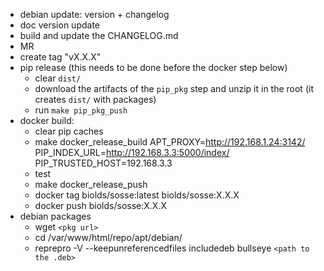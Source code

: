 - debian update: version + changelog
- doc version update
- build and update the CHANGELOG.md
- MR
- create tag "vX.X.X"
- pip release (this needs to be done before the docker step below)
  - clear `dist/`
  - download the artifacts of the `pip_pkg` step and unzip it in the root (it creates `dist/` with packages)
  - run `make pip_pkg_push`
- docker build:
  - clear pip caches
  - make docker_release_build APT_PROXY=http://192.168.1.24:3142/ PIP_INDEX_URL=http://192.168.3.3:5000/index/ PIP_TRUSTED_HOST=192.168.3.3
  - test
  - make docker_release_push
  - docker tag biolds/sosse:latest biolds/sosse:X.X.X
  - docker push biolds/sosse:X.X.X
- debian packages
  - wget `<pkg url>`
  - cd /var/www/html/repo/apt/debian/
  - reprepro -V --keepunreferencedfiles includedeb bullseye `<path to the .deb>`
